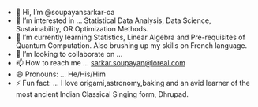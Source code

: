 - 👋 Hi, I’m @soupayansarkar-oa
- 👀 I’m interested in ... Statistical Data Analysis, Data Science, Sustainability, OR Optimization Methods.
- 🌱 I’m currently learning Statistics, Linear Algebra and Pre-requisites of Quantum Computation. Also brushing up my skills on French language.
- 💞️ I’m looking to collaborate on ...
- 📫 How to reach me ... sarkar.soupayan@loreal.com
- 😄 Pronouns: ... He/His/Him
- ⚡ Fun fact: ... I love origami,astronomy,baking and an avid learner of the most ancient Indian Classical Singing form, Dhrupad.

<!---
soupayansarkar-oa/soupayansarkar-oa is a ✨ special ✨ repository because its `README.md` (this file) appears on your GitHub profile.
You can click the Preview link to take a look at your changes.
--->
